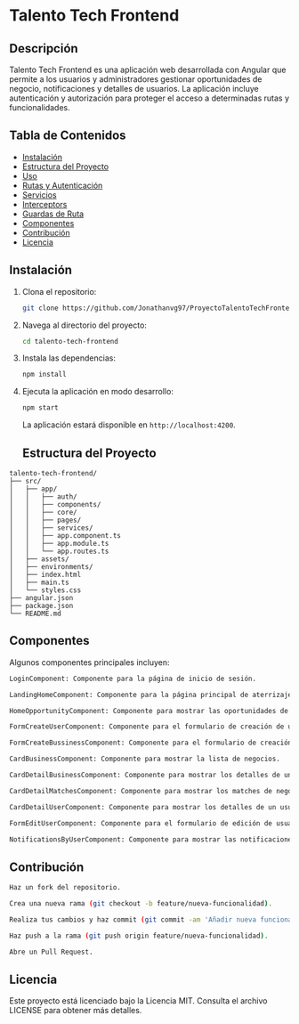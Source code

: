 # Talento Tech Frontend

## Descripción

Talento Tech Frontend es una aplicación web desarrollada con Angular que permite a los usuarios y administradores gestionar oportunidades de negocio, notificaciones y detalles de usuarios. La aplicación incluye autenticación y autorización para proteger el acceso a determinadas rutas y funcionalidades.

## Tabla de Contenidos

- [Instalación](#instalación)
- [Estructura del Proyecto](#estructura-del-proyecto)
- [Uso](#uso)
- [Rutas y Autenticación](#rutas-y-autenticación)
- [Servicios](#servicios)
- [Interceptors](#interceptors)
- [Guardas de Ruta](#guardas-de-ruta)
- [Componentes](#componentes)
- [Contribución](#contribución)
- [Licencia](#licencia)

## Instalación

1. Clona el repositorio:

   ```bash
   git clone https://github.com/Jonathanvg97/ProyectoTalentoTechFrontend
   ```

2. Navega al directorio del proyecto:

   ```bash
   cd talento-tech-frontend
   ```

3. Instala las dependencias:

   ```bash
   npm install
   ```

4. Ejecuta la aplicación en modo desarrollo:

   ```bash
   npm start
   ```

   La aplicación estará disponible en `http://localhost:4200`.

   ## Estructura del Proyecto

```plaintext
talento-tech-frontend/
├── src/
│   ├── app/
│   │   ├── auth/
│   │   ├── components/
│   │   ├── core/
│   │   ├── pages/
│   │   ├── services/
│   │   ├── app.component.ts
│   │   ├── app.module.ts
│   │   └── app.routes.ts
│   ├── assets/
│   ├── environments/
│   ├── index.html
│   ├── main.ts
│   └── styles.css
├── angular.json
├── package.json
└── README.md
```

## Componentes

Algunos componentes principales incluyen:

```bash
LoginComponent: Componente para la página de inicio de sesión.
```
```bash
LandingHomeComponent: Componente para la página principal de aterrizaje.
```
```bash
HomeOpportunityComponent: Componente para mostrar las oportunidades de negocio.
```
```bash
FormCreateUserComponent: Componente para el formulario de creación de usuarios.
```
```bash
FormCreateBussinessComponent: Componente para el formulario de creación de negocios.
```
```bash
CardBusinessComponent: Componente para mostrar la lista de negocios.
```
```bash
CardDetailBusinessComponent: Componente para mostrar los detalles de un negocio.
```
```bash
CardDetailMatchesComponent: Componente para mostrar los matches de negocios.
```
```bash
CardDetailUserComponent: Componente para mostrar los detalles de un usuario.
```
```bash
FormEditUserComponent: Componente para el formulario de edición de usuarios.
```
```bash
NotificationsByUserComponent: Componente para mostrar las notificaciones de los usuarios.
```

## Contribución

```bash
Haz un fork del repositorio.
```
```bash
Crea una nueva rama (git checkout -b feature/nueva-funcionalidad).
```
```bash
Realiza tus cambios y haz commit (git commit -am 'Añadir nueva funcionalidad').
```
```bash
Haz push a la rama (git push origin feature/nueva-funcionalidad).
```
```bash
Abre un Pull Request.
```

## Licencia
Este proyecto está licenciado bajo la Licencia MIT. Consulta el archivo LICENSE para obtener más detalles.


